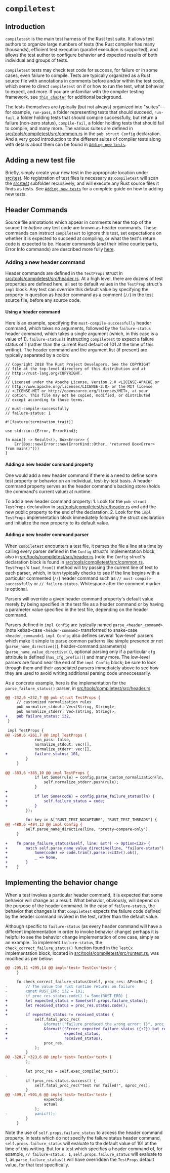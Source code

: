 # `compiletest`
## Introduction
`compiletest` is the main test harness of the Rust test suite.  It allows test authors to organize large numbers of tests (the
Rust compiler has many thousands), efficient test execution (parallel execution is supported), and allows the test author to
configure behavior and expected results of both individual and groups of tests.

`compiletest` tests may check test code for success, for failure or in some cases, even failure to compile.  Tests are
typically organized as a Rust source file with annotations in comments before and/or within the test code, which serve to
direct `compiletest` on if or how to run the test, what behavior to expect, and more.  If you are unfamiliar with the compiler
testing framework, see [`this chapter`](https://github.com/rust-lang-nursery/rustc-guide/blob/master/src/tests/intro.md) for additional background.

The tests themselves are typically (but not always) organized into "suites"--for example, `run-pass`, a folder
representing tests that should succeed, `run-fail`, a folder holding tests that should compile successfully, but return
a failure (non-zero status), `compile-fail`, a folder holding tests that should fail to compile, and many more.  The various
suites are defined in [src/tools/compiletest/src/common.rs](https://github.com/rust-lang/rust/tree/master/src/tools/compiletest/src/common.rs) in the `pub struct Config` declaration.  And a very good 
introduction to the different suites of compiler tests along with details about them can be found
in [`Adding new tests`](https://github.com/rust-lang-nursery/rustc-guide/blob/master/src/tests/adding.md).

## Adding a new test file
Briefly, simply create your new test in the appropriate location under [src/test](https://github.com/rust-lang/rust/tree/master/src/test).  No registration of test files is necessary as 
`compiletest` will scan the [src/test](https://github.com/rust-lang/rust/tree/master/src/test) subfolder recursively, and will execute any Rust source files it finds as tests.
See [`Adding new tests`](https://github.com/rust-lang-nursery/rustc-guide/blob/master/src/tests/adding.md) for a complete guide on how to adding new tests. 

## Header Commands
Source file annotations which appear in comments near the top of the source file *before* any test code are known as header
commands.  These commands can instruct `compiletest` to ignore this test, set expectations on whether it is expected to 
succeed at compiling, or what the test's return code is expected to be.  Header commands (and their inline counterparts,
Error Info commands) are described more fully [here](https://github.com/rust-lang-nursery/rustc-guide/blob/master/src/tests/adding.md#header-commands-configuring-rustc).

### Adding a new header command
Header commands are defined in the `TestProps` struct in [src/tools/compiletest/src/header.rs](https://github.com/rust-lang/rust/tree/master/src/tools/compiletest/src/header.rs).  At a high level, there are dozens of test properties are defined here, all set to default values in the `TestProp` struct's `impl` block. Any test can override this
default value by specifying the property in question as header command as a comment (`//`) in the test source file, before any source code.

#### Using a header command
Here is an example, specifying the `must-compile-successfully` header command, which takes no arguments, followed by the
`failure-status` header command, which takes a single argument (which, in this case is a value of 1).  `failure-status` is
instructing `compiletest` to expect a failure status of 1 (rather than the current Rust default of 101 at the time of this
writing).  The header command and the argument list (if present) are typically separated by a colon:
```
// Copyright 2018 The Rust Project Developers. See the COPYRIGHT
// file at the top-level directory of this distribution and at
// http://rust-lang.org/COPYRIGHT.
//
// Licensed under the Apache License, Version 2.0 <LICENSE-APACHE or
// http://www.apache.org/licenses/LICENSE-2.0> or the MIT license
// <LICENSE-MIT or http://opensource.org/licenses/MIT>, at your
// option. This file may not be copied, modified, or distributed
// except according to those terms.

// must-compile-successfully
// failure-status: 1

#![feature(termination_trait)]

use std::io::{Error, ErrorKind};

fn main() -> Result<(), Box<Error>> {
    Err(Box::new(Error::new(ErrorKind::Other, "returned Box<Error> from main()")))
}
```

#### Adding a new header command property
One would add a new header command if there is a need to define some test property or behavior on an individual, test-by-test
basis.  A header command property serves as the header command's backing store (holds the command's current value) at
runtime.

To add a new header command property:
    1. Look for the `pub struct TestProps` declaration in [src/tools/compiletest/src/header.rs](https://github.com/rust-lang/rust/tree/master/src/tools/compiletest/src/header.rs) and add
the new public property to the end of the declaration.
    2. Look for the `impl TestProps` implementation block immediately following the struct declaration and initialize the new
property to its default value.

#### Adding a new header command parser
When `compiletest` encounters a test file, it parses the file a line at a time by calling every parser defined in the
`Config` struct's implementation block, also in [src/tools/compiletest/src/header.rs](https://github.com/rust-lang/rust/tree/master/src/tools/compiletest/src/header.rs) (note the `Config` struct's declaration
block is found in [src/tools/compiletest/src/common.rs](https://github.com/rust-lang/rust/tree/master/src/tools/compiletest/src/common.rs).  `TestProps`'s `load_from()` method will try passing the current
line of text to each parser, which, in turn typically checks to see if the line begins with a particular commented (`//`)
header command such as `// must-compile-successfully` or `// failure-status`.  Whitespace after the comment marker is
optional.

Parsers will override a given header command property's default value merely by being specified in the test file as a header
command or by having a parameter value specified in the test file, depending on the header command.

Parsers defined in `impl Config` are typically named `parse_<header_command>` (note kebab-case `<header-command>` transformed
to snake-case `<header_command>`).  `impl Config` also defines several 'low-level' parsers which make it simple to parse
common patterns like simple presence or not (`parse_name_directive()`), header-command:parameter(s)
(`parse_name_value_directive()`), optional parsing only if a particular `cfg` attribute is defined (`has_cfg_prefix()`) and
many more.  The low-level parsers are found near the end of the `impl Config` block; be sure to look through them and their
associated parsers immediately above to see how they are used to avoid writing additional parsing code unneccessarily.

As a concrete example, here is the implementation for the `parse_failure_status()` parser, in
[src/tools/compiletest/src/header.rs](https://github.com/rust-lang/rust/tree/master/src/tools/compiletest/src/header.rs):
```diff
@@ -232,6 +232,7 @@ pub struct TestProps {
     // customized normalization rules
     pub normalize_stdout: Vec<(String, String)>,
     pub normalize_stderr: Vec<(String, String)>,
+    pub failure_status: i32,
 }
 
 impl TestProps {
@@ -260,6 +261,7 @@ impl TestProps {
             run_pass: false,
             normalize_stdout: vec![],
             normalize_stderr: vec![],
+            failure_status: 101,
         }
     }
 
@@ -383,6 +385,10 @@ impl TestProps {
             if let Some(rule) = config.parse_custom_normalization(ln, "normalize-stderr") {
                 self.normalize_stderr.push(rule);
             }
+
+            if let Some(code) = config.parse_failure_status(ln) {
+                self.failure_status = code;
+            }
         });
 
         for key in &["RUST_TEST_NOCAPTURE", "RUST_TEST_THREADS"] {
@@ -488,6 +494,13 @@ impl Config {
         self.parse_name_directive(line, "pretty-compare-only")
     }
 
+    fn parse_failure_status(&self, line: &str) -> Option<i32> {
+        match self.parse_name_value_directive(line, "failure-status") {
+            Some(code) => code.trim().parse::<i32>().ok(),
+            _ => None,
+        }
+    }
```

## Implementing the behavior change
When a test invokes a particular header command, it is expected that some behavior will change as a result.  What behavior,
obviously, will depend on the purpose of the header command.  In the case of `failure-status`, the behavior that changes
is that `compiletest` expects the failure code defined by the header command invoked in the test, rather than the default
value.

Although specific to `failure-status` (as every header command will have a different implementation in order to invoke
behavior change) perhaps it is helpful to see the behavior change implementation of one case, simply as an example.  To implement `failure-status`, the `check_correct_failure_status()` function found in the `TestCx` implementation block,
located in [src/tools/compiletest/src/runtest.rs](https://github.com/rust-lang/rust/tree/master/src/tools/compiletest/src/runtest.rs), was modified as per below:
```diff
@@ -295,11 +295,14 @@ impl<'test> TestCx<'test> {
     }
 
     fn check_correct_failure_status(&self, proc_res: &ProcRes) {
-        // The value the rust runtime returns on failure
-        const RUST_ERR: i32 = 101;
-        if proc_res.status.code() != Some(RUST_ERR) {
+        let expected_status = Some(self.props.failure_status);
+        let received_status = proc_res.status.code();
+
+        if expected_status != received_status {
             self.fatal_proc_rec(
-                &format!("failure produced the wrong error: {}", proc_res.status),
+                &format!("Error: expected failure status ({:?}) but received status {:?}.",
+                         expected_status,
+                         received_status),
                 proc_res,
             );
         }
@@ -320,7 +323,6 @@ impl<'test> TestCx<'test> {
         );
 
         let proc_res = self.exec_compiled_test();
-
         if !proc_res.status.success() {
             self.fatal_proc_rec("test run failed!", &proc_res);
         }
@@ -499,7 +501,6 @@ impl<'test> TestCx<'test> {
                 expected,
                 actual
             );
-            panic!();
         }
     }    
```
Note the use of `self.props.failure_status` to access the header command property.  In tests which do not specify the failure
status header command, `self.props.failure_status` will evaluate to the default value of 101 at the time of this writing.
But for a test which specifies a header command of, for example, `// failure-status: 1`, `self.props.failure_status` will
evaluate to 1, as `parse_failure_status()` will have overridden the `TestProps` default value, for that test specifically.
